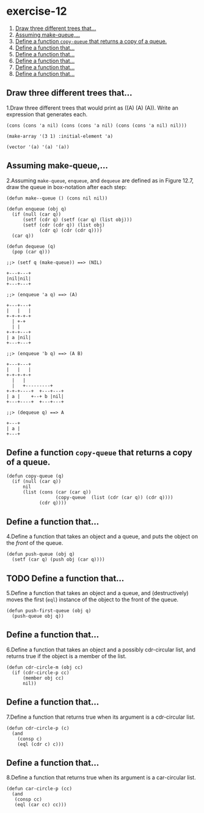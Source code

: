 

# exercise-12

1.  [Draw three different trees that&#x2026;](#org8ba5fb4)
2.  [Assuming make-queue,&#x2026;](#orge4fe317)
3.  [Define a function `copy-queue` that returns a copy of a queue.](#org0927208)
4.  [Define a function that&#x2026;](#orgfd65d23)
5.  [Define a function that&#x2026;](#org64c4217)
6.  [Define a function that&#x2026;](#org243dd75)
7.  [Define a function that&#x2026;](#org7162a41)
8.  [Define a function that&#x2026;](#org3daec28)


<a id="org8ba5fb4"></a>

## Draw three different trees that&#x2026;

1.Draw three different trees that would print as ((A) (A) (A)). Write an expression that generates each.

    (cons (cons 'a nil) (cons (cons 'a nil) (cons (cons 'a nil) nil)))
    
    (make-array '(3 1) :initial-element 'a)
    
    (vector '(a) '(a) '(a))


<a id="orge4fe317"></a>

## Assuming make-queue,&#x2026;

2.Assuming `make-queue`, `enqueue`, and `dequeue` are defined as in Figure 12.7, draw the queue in box-notation after each step:

    (defun make--queue () (cons nil nil))
    
    (defun enqueue (obj q)
      (if (null (car q))
          (setf (cdr q) (setf (car q) (list obj)))
          (setf (cdr (cdr q)) (list obj)
                (cdr q) (cdr (cdr q))))
      (car q))
    
    (defun dequeue (q)
      (pop (car q)))

    ;;> (setf q (make-queue)) ==> (NIL)

    +---+---+
    |nil|nil|
    +---+---+

    ;;> (enqueue 'a q) ==> (A)

    +---+---+
    |   |   |
    +-+-+-+-+
      | +-+
      | |
    +-+-+---+
    | a |nil|
    +---+---+

    ;;> (enqueue 'b q) ==> (A B)

    +---+---+
    |   |   |
    +-+-+-+-+
      |   |
      |   +---------+
    +-+-+----+  +---+---+
    | a |    +--+ b |nil|
    +---+----+  +---+---+

    ;;> (dequeue q) ==> A

    +---+
    | a |
    +---+


<a id="org0927208"></a>

## Define a function `copy-queue` that returns a copy of a queue.

    (defun copy-queue (q)
      (if (null (car q))
          nil
          (list (cons (car (car q))
                      (copy-queue  (list (cdr (car q)) (cdr q))))
                (cdr q))))


<a id="orgfd65d23"></a>

## Define a function that&#x2026;

4.Define a function that takes an object and a queue, and puts the object on the *front* of the queue.

    (defun push-queue (obj q)
      (setf (car q) (push obj (car q))))


<a id="org64c4217"></a>

## TODO Define a function that&#x2026;

5.Define a function that takes an object and a queue, and (destructively) moves the first (`eql`) instance of the object to the front of the queue.

    (defun push-first-queue (obj q)
      (push-queue obj q))


<a id="org243dd75"></a>

## Define a function that&#x2026;

6.Define a function that takes an object and a possibly cdr-circular list, and returns true if the object is a member of the list.

    (defun cdr-circle-m (obj cc)
      (if (cdr-circle-p cc)
          (member obj cc)
          nil))


<a id="org7162a41"></a>

## Define a function that&#x2026;

7.Define a function that returns true when its argument is a cdr-circular list.

    (defun cdr-circle-p (c)
      (and
        (consp c)
        (eql (cdr c) c)))


<a id="org3daec28"></a>

## Define a function that&#x2026;

8.Define a function that returns true when its argument is a car-circular list.

    (defun car-circle-p (cc)
      (and
       (consp cc)
       (eql (car cc) cc)))

